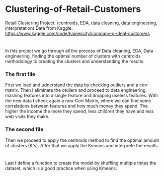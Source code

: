 # Clustering-of-Retail-Customers
Retail Clustering Project. (centroids, EDA, data cleaning, data engineering, interpretation)
Data from Kaggle: https://www.kaggle.com/code/hainescity/company-s-ideal-customers
#
#
In this project we go through all the process of Data cleaning, EDA, Data engineering, finding the optimal number of clusters with centroids methodology to creating the clusters and understanding the results.
### The first file
First we load and udnerstand the data by checking outliers and a corr matrix.
Then I eliminate the otuliers and proceed to data engineering, mashing features into a single feature and dropping useless features.
With the new data I check again a new Corr Matrix, where we can find some correlations between features and how much money they spend.
The higher the income the more they spend, less children they have and less web visits they make.
### The second file
Then we proceed to apply the centroids method to find the optimal amount of clusters (K's).
After that we apply the Kmeans and interprete the results.
#
Last I define a function to create the model by shuffling multiple times the dataset, which is a good practice when using Kmeans.
